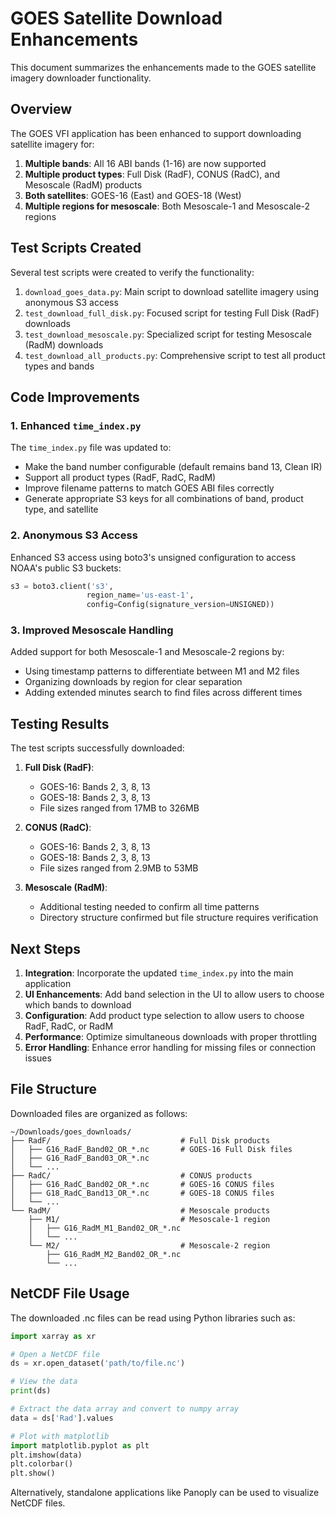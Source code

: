 # GOES Satellite Download Enhancements

This document summarizes the enhancements made to the GOES satellite imagery downloader functionality.

## Overview

The GOES VFI application has been enhanced to support downloading satellite imagery for:

1. **Multiple bands**: All 16 ABI bands (1-16) are now supported
2. **Multiple product types**: Full Disk (RadF), CONUS (RadC), and Mesoscale (RadM) products
3. **Both satellites**: GOES-16 (East) and GOES-18 (West)
4. **Multiple regions for mesoscale**: Both Mesoscale-1 and Mesoscale-2 regions

## Test Scripts Created

Several test scripts were created to verify the functionality:

1. `download_goes_data.py`: Main script to download satellite imagery using anonymous S3 access
2. `test_download_full_disk.py`: Focused script for testing Full Disk (RadF) downloads
3. `test_download_mesoscale.py`: Specialized script for testing Mesoscale (RadM) downloads
4. `test_download_all_products.py`: Comprehensive script to test all product types and bands

## Code Improvements

### 1. Enhanced `time_index.py`

The `time_index.py` file was updated to:

- Make the band number configurable (default remains band 13, Clean IR)
- Support all product types (RadF, RadC, RadM)
- Improve filename patterns to match GOES ABI files correctly
- Generate appropriate S3 keys for all combinations of band, product type, and satellite

### 2. Anonymous S3 Access

Enhanced S3 access using boto3's unsigned configuration to access NOAA's public S3 buckets:

```python
s3 = boto3.client('s3', 
                 region_name='us-east-1', 
                 config=Config(signature_version=UNSIGNED))
```

### 3. Improved Mesoscale Handling

Added support for both Mesoscale-1 and Mesoscale-2 regions by:
- Using timestamp patterns to differentiate between M1 and M2 files
- Organizing downloads by region for clear separation
- Adding extended minutes search to find files across different times

## Testing Results

The test scripts successfully downloaded:

1. **Full Disk (RadF)**:
   - GOES-16: Bands 2, 3, 8, 13
   - GOES-18: Bands 2, 3, 8, 13
   - File sizes ranged from 17MB to 326MB

2. **CONUS (RadC)**:
   - GOES-16: Bands 2, 3, 8, 13
   - GOES-18: Bands 2, 3, 8, 13
   - File sizes ranged from 2.9MB to 53MB
   
3. **Mesoscale (RadM)**: 
   - Additional testing needed to confirm all time patterns
   - Directory structure confirmed but file structure requires verification

## Next Steps

1. **Integration**: Incorporate the updated `time_index.py` into the main application
2. **UI Enhancements**: Add band selection in the UI to allow users to choose which bands to download
3. **Configuration**: Add product type selection to allow users to choose RadF, RadC, or RadM
4. **Performance**: Optimize simultaneous downloads with proper throttling
5. **Error Handling**: Enhance error handling for missing files or connection issues

## File Structure

Downloaded files are organized as follows:

```
~/Downloads/goes_downloads/
├── RadF/                             # Full Disk products
│   ├── G16_RadF_Band02_OR_*.nc       # GOES-16 Full Disk files
│   ├── G16_RadF_Band03_OR_*.nc
│   └── ...
├── RadC/                             # CONUS products
│   ├── G16_RadC_Band02_OR_*.nc       # GOES-16 CONUS files
│   ├── G18_RadC_Band13_OR_*.nc       # GOES-18 CONUS files
│   └── ...
└── RadM/                             # Mesoscale products
    ├── M1/                           # Mesoscale-1 region
    │   ├── G16_RadM_M1_Band02_OR_*.nc
    │   └── ...
    └── M2/                           # Mesoscale-2 region
        ├── G16_RadM_M2_Band02_OR_*.nc
        └── ...
```

## NetCDF File Usage

The downloaded .nc files can be read using Python libraries such as:

```python
import xarray as xr

# Open a NetCDF file
ds = xr.open_dataset('path/to/file.nc')

# View the data
print(ds)

# Extract the data array and convert to numpy array
data = ds['Rad'].values

# Plot with matplotlib
import matplotlib.pyplot as plt
plt.imshow(data)
plt.colorbar()
plt.show()
```

Alternatively, standalone applications like Panoply can be used to visualize NetCDF files.